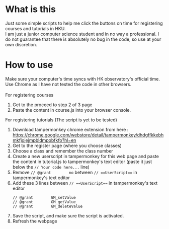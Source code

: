 # What is this
Just some simple scripts to help me click the buttons on time for registering courses and tutorials in HKU. <br>
I am just a junior computer science student and in no way a professional. I do not guarantee that there is absolutely no bug in the code, so use at your own discretion.<br>
# How to use
Make sure your computer's time syncs with HK observatory's official time. <br>
Use Chrome as I have not tested the code in other browsers. <br><br>
For registering courses
1. Get to the proceed to step 2 of 3 page 
2. Paste the content in course.js into your browser console. <br>

For registering tutorials (The script is yet to be tested) <br> 
1. Download tampermonkey chrome extension from here : https://chrome.google.com/webstore/detail/tampermonkey/dhdgffkkebhmkfjojejmpbldmpobfkfo?hl=en
2. Get to the register page (where you choose classes)
3. Choose a class and remember the class number
4. Create a new userscript in tampermonkey for this web page and paste the content in tutorial.js to tampermonkey's text editor (paste it just below the ``// Your code here...`` line)
5. Remove ``// @grant        no`` between ``// ==UserScript==`` in tampermonkey's text editor
6. Add these 3 lines between ``// ==UserScript==`` in tampermonkey's text editor
    ```
    // @grant        GM_setValue
    // @grant        GM_getValue
    // @grant        GM_deleteValue
    ```
7. Save the script, and make sure the script is activated.
8. Refresh the webpage
